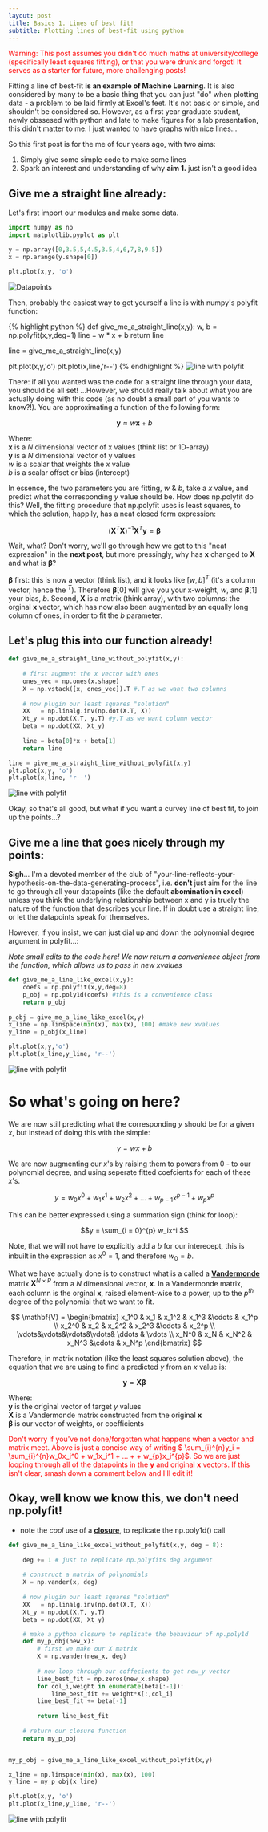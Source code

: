 ```yaml
---
layout: post
title: Basics 1. Lines of best fit!
subtitle: Plotting lines of best-fit using python
---
```


<span style="color:red"> Warning: This post assumes you didn't do much maths at university/college (specifically least squares fitting), or that you were drunk and forgot! It serves as a starter for future, more challenging posts!</span>

Fitting a line of best-fit **is an example of Machine Learning**. It is also considered by many to be a basic thing 
that you can just "do" when plotting data - a problem to be laid firmly at Excel's feet. It's not basic or simple, and shouldn't be
considered so. However, as a first year graduate student, newly obssesed with python and late to make figures for a lab presentation,
 this didn't matter to me. I just wanted to have graphs with nice lines...
 
So this first post is for the me of four years ago, with two aims:

1. Simply give some simple code to make some lines
2. Spark an interest and understanding of why **aim 1.** just isn't a good idea

## Give me a straight line already:

Let's first import our modules and make some data.

```python
import numpy as np
import matplotlib.pyplot as plt

y = np.array([0,3.5,5,4.5,3.5,4,6,7,8,9.5])
x = np.arange(y.shape[0])

plt.plot(x,y, 'o')
```
![Datapoints](/blog_assets/1_datapoints.png)

Then, probably the easiest way to get yourself a line is with numpy's polyfit function:

{% highlight python %}
def give_me_a_straight_line(x,y):
    w, b  = np.polyfit(x,y,deg=1)
    line  = w * x + b
    return line

line = give_me_a_straight_line(x,y)

plt.plot(x,y,'o')
plt.plot(x,line,'r--')
{% endhighlight %}
![line with polyfit](/blog_assets/1_data_line_polyfit.png)

There: if all you wanted was the code for a straight line through your data, you should be all set! ...However, we should really talk about what you are actually doing with this code (as no doubt a small part of you wants to know?!). You are approximating a function of the following form:

$$ \mathbf{y} \approx  w\mathbf{x} + b $$

Where:<br>
$\mathbf{x}$ is a $N$ dimensional vector of x values (think list or 1D-array)<br>
$\mathbf{y}$ is a $N$ dimensional vector of y values<br>
$w$ is a scalar that weights the $x$ value <br>
$b$ is a scalar offset or bias (intercept)

In essence, the two parameters you are fitting, $w$ & $b$, take a $x$ value, and predict what the corresponding $y$ value should be. How does np.polyfit do this? Well, the fitting procedure that np.polyfit uses is least squares, to which the solution, happily, has a neat closed form expression:

$$ (\mathbf{X}^T\mathbf{X})^{-1}\mathbf{X}^{T}\mathbf{y} = \mathbf{\beta} $$

Wait, what? Don't worry, we'll go through how we get to this "neat expression" in the **next post**, but more pressingly, why has $\mathbf{x}$ changed to $\mathbf{X}$ and what is $\mathbf{\beta}$?

$\mathbf{\beta}$ first: this is now a vector (think list), and it looks like $[w, b]^T$ (it's a column vector, hence the $^T$). Therefore $\mathbf{\beta}$[0] will give you your x-weight, $w$, and $\mathbf{\beta}$[1] your bias, $b$. Second, $\mathbf{X}$ is a matrix (think array), with two columns: the orginal $\mathbf{x}$ vector, which has now also been augmented by an equally long column of ones, in order to fit the $b$ parameter.

## Let's plug this into our function already!


```python
def give_me_a_straight_line_without_polyfit(x,y):
    
    # first augment the x vector with ones
    ones_vec = np.ones(x.shape)
    X = np.vstack([x, ones_vec]).T #.T as we want two columns
    
    # now plugin our least squares "solution"
    XX   = np.linalg.inv(np.dot(X.T, X))
    Xt_y = np.dot(X.T, y.T) #y.T as we want column vector
    beta = np.dot(XX, Xt_y)
    
    line = beta[0]*x + beta[1]
    return line

line = give_me_a_straight_line_without_polyfit(x,y)
plt.plot(x,y, 'o')
plt.plot(x,line, 'r--')

```
![line with polyfit](/blog_assets/1_data_line_numpy.png)

Okay, so that's all good, but what if you want a curvey line of best fit, to join up the points...? <br>

## Give me a line that goes nicely through my points:
**Sigh**... I'm a devoted member of the club of "your-line-reflects-your-hypothesis-on-the-data-generating-process", i.e.
 **don't** just aim for the line to go through all your datapoints (like the default **abomination in excel**) unless you think the underlying relationship 
 between x and y is truely the nature of the function that describes your line. If in doubt use a straight line, or let the datapoints speak for themselves.
 
However, if you insist, we can just dial up and down the polynomial degree argument in polyfit...:

*Note small edits to the code here! We now return a convenience object from the function, which allows us to pass in new xvalues*
 
```python
def give_me_a_line_like_excel(x,y):
    coefs = np.polyfit(x,y,deg=8)
    p_obj = np.poly1d(coefs) #this is a convenience class
    return p_obj
    
p_obj = give_me_a_line_like_excel(x,y)
x_line = np.linspace(min(x), max(x), 100) #make new xvalues 
y_line = p_obj(x_line)

plt.plot(x,y,'o')  
plt.plot(x_line,y_line, 'r--')
```
![line with polyfit](/blog_assets/1_data_curve_polyfit.png)

# So what's going on here?


We are now still predicting what the corresponding $y$ should be for a given $x$, but instead of doing this with the simple:

$$y = wx + b $$

We are now augmenting our $x$'s by raising them to powers from 0 - to our polynomial degree, and using seperate fitted coefcients for each of these $x$'s.

$$ y = w_0x^0 + w_1x^1 + w_2x^2 + ... + w_{p-1}x^{p-1}+ w_{p}x^{p}$$

This can be better expressed using a summation sign (think for loop):

$$y = \sum_{i = 0}^{p} w_ix^i $$

Note, that we will not have to explicitly add a $b$ for our interecept, this is inbuilt in the expression as $x^0 = 1$, and therefore $w_0 = b$.

What we have actually done is to construct what is a called a [**Vandermonde**](https://en.wikipedia.org/wiki/Vandermonde_matrix) matrix $\mathbf{X}^{N\times P}$ from a $N$ dimensional vector, $\mathbf{x}$. In a Vandermonde matrix, each column is the orginal $\mathbf{x}$, raised element-wise to a power, up to the $p^{th}$ degree of the polynomial that we want to fit.

$$
\mathbf{V} = \begin{bmatrix}
  x_1^0   & x_1    &  x_1^2 &  x_1^3  &\cdots & x_1^p \\
  x_2^0   & x_2    &  x_2^2  &  x_2^3 &\cdots & x_2^p \\
  \vdots&\vdots&\vdots&\vdots& \ddots & \vdots \\
  x_N^0   & x_N    &  x_N^2  &  x_N^3 &\cdots & x_N^p
\end{bmatrix}
$$

Therefore, in matrix notation (like the least squares solution above), the equation that we are using to find a predicted $y$ from an $x$ value is:

$$ 
\mathbf{y} = \mathbf{X}\mathbf{\beta}
$$ 

Where:<br>
$\mathbf{y}$ is the original vector of target $y$ values<br>
$\mathbf{X}$ is a Vandermonde matrix constructed from the original $\mathbf{x}$<br> 
$\mathbf{\beta}$ is our vector of weights, or coefficients 

<span style="color:red"> Don't worry if you've not done/forgotten what happens when a vector and matrix meet. Above is just 
a concise way of writing $ \sum_{i}^{n}y_i = \sum_{i}^{n}w_0x_i^0 + w_1x_i^1 + ... + + w_{p}x_i^{p}$. So we are just looping through all
 of the datapoints in the $\mathbf{y}$ and original $\mathbf{x}$ vectors. If this isn't clear, smash down a comment below and I'll edit it!  </span>


## Okay, well know we know this, we don't need np.polyfit!
- note the *cool* use of a [**closure**](http://www.learnpython.org/en/Closures), to replicate the np.poly1d() call

```python
def give_me_a_line_like_excel_without_polyfit(x,y, deg = 8):
    
    deg += 1 # just to replicate np.polyfits deg argument
    
    # construct a matrix of polynomials
    X = np.vander(x, deg)
    
    # now plugin our least squares "solution"
    XX   = np.linalg.inv(np.dot(X.T, X))
    Xt_y = np.dot(X.T, y.T)
    beta = np.dot(XX, Xt_y)

    # make a python closure to replicate the behaviour of np.poly1d
    def my_p_obj(new_x):
        # first we make our X matrix
        X = np.vander(new_x, deg)
        
        # now loop through our coffecients to get new_y vector
        line_best_fit = np.zeros(new_x.shape)
        for col_i,weight in enumerate(beta[:-1]): 
            line_best_fit += weight*X[:,col_i]
        line_best_fit += beta[-1]
        
        return line_best_fit 
    
    # return our closure function
    return my_p_obj


my_p_obj = give_me_a_line_like_excel_without_polyfit(x,y)

x_line = np.linspace(min(x), max(x), 100)
y_line = my_p_obj(x_line)

plt.plot(x,y, 'o')
plt.plot(x_line,y_line, 'r--')
```
![line with polyfit](/blog_assets/1_data_curve_numpy.png)


